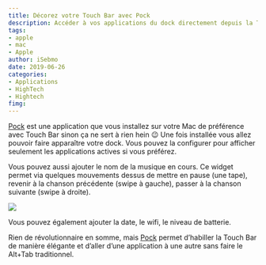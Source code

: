 ```yaml
---
title: Décorez votre Touch Bar avec Pock
description: Accéder à vos applications du dock directement depuis la Touch Bar de votre Mac. Changez la musique et visualisez le niveau de la batterie. 
tags: 
- apple
- mac
- Apple
author: iSebmo
date: 2019-06-26
categories: 
- Applications
- HighTech
- Hightech
fimg: 
---
```


[Pock](https://pock.dev) est une application que vous installez sur votre Mac de préférence avec Touch Bar sinon ça ne sert à rien hein 😉 
Une fois installée vous allez pouvoir faire apparaître votre dock. Vous pouvez la configurer pour afficher seulement les applications actives si vous préférez. 

Vous pouvez aussi ajouter le nom de la musique en cours. Ce widget permet via quelques mouvements dessus de mettre en pause (une tape), revenir à la chanson précédente (swipe à gauche), passer à la chanson suivante (swipe à droite). 

![](https://tfada.s3-eu-central-1.amazonaws.com/2019/pock-capture.jpg)

Vous pouvez également ajouter la date, le wifi, le niveau de batterie. 

Rien de révolutionnaire en somme, mais [Pock](https://pock.dev) permet d’habiller la Touch Bar de manière élégante et d’aller d’une application à une autre sans faire le Alt+Tab traditionnel. 

